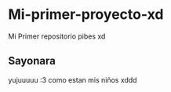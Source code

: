 # Mi-primer-proyecto-xd
Mi Primer repositorio pibes xd

## Sayonara
yujuuuuu :3
como estan mis niños xddd
